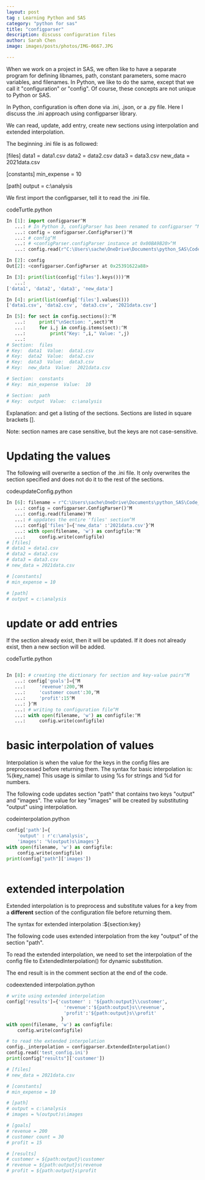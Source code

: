 ```yaml
---
layout: post
tag : Learning Python and SAS
category: "python for sas"
title: "configparser"
description: discuss configuration files 
author: Sarah Chen
image: images/posts/photos/IMG-0667.JPG

---
```

When we work on a project in SAS, we often like to have a separate program for defining libnames, path, constant parameters, some macro variables, and filenames.  In Python, we like to do the same, except that we call it "configuration" or "config".  Of course, these concepts are not unique to Python or SAS. 

In Python, configuration is often done via .ini, .json, or a .py file.  Here I discuss the .ini approach using configparser library. 

We can read, update, add entry, create new sections using interpolation and extended interpolation. 

The beginning .ini file is as followed:

[files]
data1 = data1.csv
data2 = data2.csv
data3 = data3.csv
new_data = 2021data.csv

[constants]
min_expense = 10

[path]
output = c:\analysis


We first import the configparser, tell it to read the .ini file.   
<div class="code-head"><span>code</span>Turtle.python</div>

```python
In [1]: import configparser^M
   ...: # In Python 3, configParser has been renamed to configparser ^M
   ...: config = configparser.ConfigParser()^M
   ...: # config^M
   ...: # <configParser.configParser instance at 0x00BA9B20>^M
   ...: config.read(r"C:\Users\sache\OneDrive\Documents\python_SAS\Code_only\learn_ini.ini")

In [2]: config
Out[2]: <configparser.ConfigParser at 0x25391622a88>

In [3]: print(list(config['files'].keys()))^M
   ...:
['data1', 'data2', 'data3', 'new_data']

In [4]: print(list(config['files'].values()))
['data1.csv', 'data2.csv', 'data3.csv', '2021data.csv']

In [5]: for sect in config.sections():^M
   ...:     print("\nSection: ",sect)^M
   ...:     for i,j in config.items(sect):^M
   ...:         print("Key: ",i," Value: ",j)
   ...:
# Section:  files
# Key:  data1  Value:  data1.csv
# Key:  data2  Value:  data2.csv
# Key:  data3  Value:  data3.csv
# Key:  new_data  Value:  2021data.csv

# Section:  constants
# Key:  min_expense  Value:  10

# Section:  path
# Key:  output  Value:  c:\analysis
```
Explanation: and get a listing of the sections. Sections are listed in square brackets [].

Note: section names are case sensitive, but the keys are not case-sensitive.

# Updating the values

The following will overwrite a section of the .ini file.  It only overwrites the section specified and does not do it to the rest of the sections. 
<div class="code-head"><span>code</span>updateConfig.python</div>

```python
In [6]: filename = r"C:\Users\sache\OneDrive\Documents\python_SAS\Code_only\learn_ini.ini"^M
   ...: config = configparser.ConfigParser()^M
   ...: config.read(filename)^M
   ...: # uppdates the entire 'files' section^M
   ...: config['files']={'new_data' :'2021data.csv'}^M
   ...: with open(filename, 'w') as configfile:^M
   ...:     config.write(configfile)
# [files]
# data1 = data1.csv
# data2 = data2.csv
# data3 = data3.csv
# new_data = 2021data.csv

# [constants]
# min_expense = 10

# [path]
# output = c:\analysis
```

# update or add entries
If the section already exist, then it will be updated.  If it does not already exist, then a new section will be added. 
<div class="code-head"><span>code</span>Turtle.python</div>

```python

In [8]: # creating the dictionary for section and key-value pairs^M
   ...: config['goals']={^M
   ...:     'revenue':200,^M
   ...:     'customer count':30,^M
   ...:     'profit':15^M
   ...: }^M
   ...: # writing to configuration file^M
   ...: with open(filename, 'w') as configfile:^M
   ...:     config.write(configfile)
```

# basic interpolation of values
Interpolation is when the value for the keys in the config files are preprocessed before returning them. 
The syntax for basic interpolation is: %(key_name)
This usage is similar to using %s for strings and %d for numbers. 

The following code updates section "path" that contains two keys "output" and "images". The value for key "images" will be created by substituting "output" using interpolation.


<div class="code-head"><span>code</span>interpolation.python</div>

```python
config['path']={
    'output' : r'c:\analysis',
    'images': '%(output)s\images'}
with open(filename, 'w') as configfile:
    config.write(configfile)
print(config["path"]['images'])
 
```
# extended interpolation
Extended interpolation is to preprocess and substitute values for a key from a **different** section of the configuration file before returning them.

The syntax for extended interpolation :${section:key}

The following code uses extended interpolation from the key "output" of the section "path".

To read the extended interpolation, we need to set the interpolation of the config file to ExtendedInterpolation() for dynamic substitution. 

The end result is in the comment section at the end of the code. 

<div class="code-head"><span>code</span>extended interpolation.python</div>

```python
# write using extended interpolation
config['results']={'customer' : '${path:output}\\customer',
                     'revenue':'${path:output}s\\revenue',
                     'profit':'${path:output}s\\profit'
                    }
with open(filename, 'w') as configfile:
    config.write(configfile)

# to read the extended interpolation
config._interpolation = configparser.ExtendedInterpolation()
config.read('test_config.ini')
print(config["results"]['customer'])

# [files]
# new_data = 2021data.csv

# [constants]
# min_expense = 10

# [path]
# output = c:\analysis
# images = %(output)s\images

# [goals]
# revenue = 200
# customer count = 30
# profit = 15

# [results]
# customer = ${path:output}\customer
# revenue = ${path:output}s\revenue
# profit = ${path:output}s\profit
```



